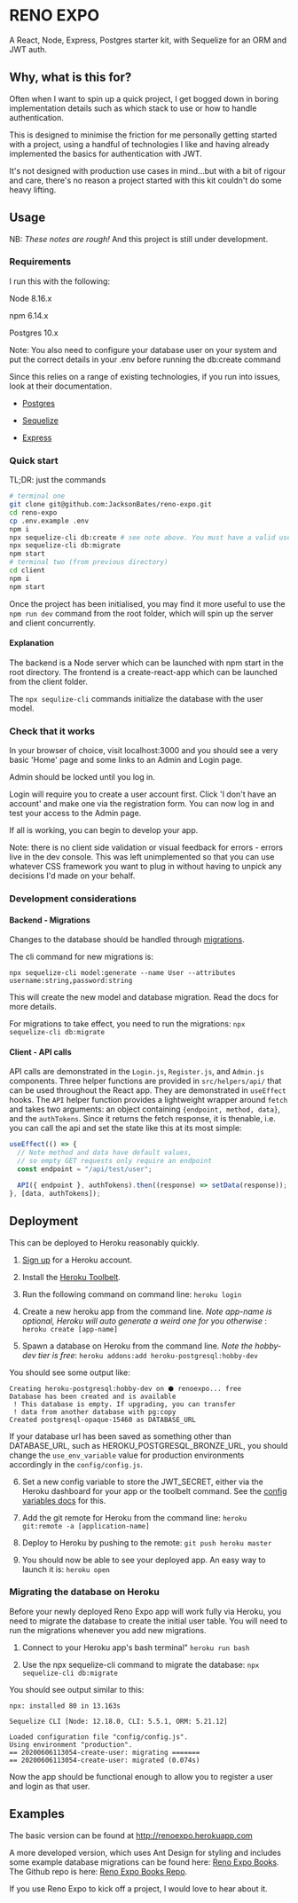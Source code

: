 # RENO EXPO

A React, Node, Express, Postgres starter kit, with Sequelize for an ORM and JWT auth.

## Why, what is this for?

Often when I want to spin up a quick project, I get bogged down in boring implementation details such as which stack to use or how to handle authentication.

This is designed to minimise the friction for me personally getting started with a project, using a handful of technologies I like and having already implemented the basics for authentication with JWT.

It's not designed with production use cases in mind...but with a bit of rigour and care, there's no reason a project started with this kit couldn't do some heavy lifting.

## Usage

NB: _These notes are rough!_ And this project is still under development.

### Requirements

I run this with the following:

Node 8.16.x

npm 6.14.x

Postgres 10.x

Note:
You also need to configure your database user on your system and put the correct
details in your .env before running the db:create command

Since this relies on a range of existing technologies, if you run into issues,
look at their documentation.

- [Postgres](https://www.postgresql.org/docs/10)

- [Sequelize](https://sequelize.org/v5/)

- [Express](https://expressjs.com/en/4x/api.html)

### Quick start

TL;DR: just the commands

```sh
# terminal one
git clone git@github.com:JacksonBates/reno-expo.git
cd reno-expo
cp .env.example .env
npm i
npx sequelize-cli db:create # see note above. You must have a valid user in your .env file
npx sequelize-cli db:migrate
npm start
# terminal two (from previous directory)
cd client
npm i
npm start
```

Once the project has been initialised, you may find it more useful to use the `npm run dev` command from the root folder, which will spin up the server and client concurrently.

#### Explanation

The backend is a Node server which can be launched with npm start in the root directory.
The frontend is a create-react-app which can be launched from the client folder.

The `npx sequlize-cli` commands initialize the database with the user model.

### Check that it works

In your browser of choice, visit localhost:3000 and you should see a very basic
'Home' page and some links to an Admin and Login page.

Admin should be locked until you log in.

Login will require you to create a user account first.
Click 'I don't have an account' and make one via the registration form.
You can now log in and test your access to the Admin page.

If all is working, you can begin to develop your app.

Note: there is no client side validation or visual feedback for errors - errors
live in the dev console. This was left unimplemented so that you can use whatever
CSS framework you want to plug in without having to unpick any decisions I'd
made on your behalf.

### Development considerations

#### Backend - Migrations

Changes to the database should be handled through
[migrations](https://sequelize.org/v5/manual/migrations.html).

The cli command for new migrations is:

`npx sequelize-cli model:generate --name User --attributes username:string,password:string`

This will create the new model and database migration. Read the docs for more details.

For migrations to take effect, you need to run the migrations: `npx sequelize-cli db:migrate`

#### Client - API calls

API calls are demonstrated in the `Login.js`, `Register.js`, and `Admin.js` components. Three helper functions are provided in `src/helpers/api/` that can be used throughout the React app. They are demonstrated in `useEffect` hooks. The `API` helper function provides a lightweight wrapper around `fetch` and takes two arguments: an object containing `{endpoint, method, data}`, and the `authTokens`. Since it returns the fetch response, it is thenable, i.e. you can call the api and set the state like this at its most simple:

```js
useEffect(() => {
  // Note method and data have default values,
  // so empty GET requests only require an endpoint
  const endpoint = "/api/test/user";

  API({ endpoint }, authTokens).then((response) => setData(response));
}, [data, authTokens]);
```

## Deployment

This can be deployed to Heroku reasonably quickly.

1. [Sign up](https://api.heroku.com/signup/devcenter) for a Heroku account.

2. Install the [Heroku Toolbelt](https://toolbelt.heroku.com/).

3. Run the following command on command line: `heroku login`

4. Create a new heroku app from the command line. _Note app-name is optional, Heroku will auto generate a weird one for you otherwise_
   : `heroku create [app-name]`

5. Spawn a database on Heroku from the command line. _Note the hobby-dev tier is free_: `heroku addons:add heroku-postgresql:hobby-dev`

You should see some output like:

```
Creating heroku-postgresql:hobby-dev on ⬢ renoexpo... free
Database has been created and is available
 ! This database is empty. If upgrading, you can transfer
 ! data from another database with pg:copy
Created postgresql-opaque-15460 as DATABASE_URL
```

If your database url has been saved as something other than DATABASE_URL, such as HEROKU_POSTGRESQL_BRONZE_URL, you should change the `use_env_variable` value for production environments accordingly in the `config/config.js`.

6. Set a new config variable to store the JWT_SECRET, either via the Heroku dashboard for your app or the toolbelt command. See the [config variables docs](https://devcenter.heroku.com/articles/config-vars) for this.

7. Add the git remote for Heroku from the command line: `heroku git:remote -a [application-name]`

8. Deploy to Heroku by pushing to the remote: `git push heroku master`

9. You should now be able to see your deployed app. An easy way to launch it is: `heroku open`

### Migrating the database on Heroku

Before your newly deployed Reno Expo app will work fully via Heroku, you need to migrate the database to create the initial user table. You will need to run the migrations whenever you add new migrations.

1. Connect to your Heroku app's bash terminal" `heroku run bash`

2. Use the npx sequelize-cli command to migrate the database: `npx sequelize-cli db:migrate`

You should see output similar to this:

```
npx: installed 80 in 13.163s

Sequelize CLI [Node: 12.18.0, CLI: 5.5.1, ORM: 5.21.12]

Loaded configuration file "config/config.js".
Using environment "production".
== 20200606113054-create-user: migrating =======
== 20200606113054-create-user: migrated (0.074s)

```

Now the app should be functional enough to allow you to register a user and login as that user.

## Examples

The basic version can be found at http://renoexpo.herokuapp.com

A more developed version, which uses Ant Design for styling and includes some example database migrations can be found here: [Reno Expo Books](https://reno-expo-books.herokuapp.com/). The Github repo is here: [Reno Expo Books Repo](https://github.com/JacksonBates/reno-expo-books).

If you use Reno Expo to kick off a project, I would love to hear about it.
